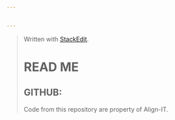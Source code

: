```yaml
---


---
```


<blockquote>
<p>Written with <a href="https://stackedit.io/">StackEdit</a>.</p>
<h1 id="read-me">READ ME</h1>
<h2 id="github">GITHUB:</h2>
<p>Code from this repository are property of Align-IT.</p>
</blockquote>

